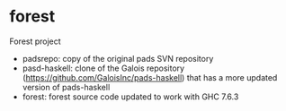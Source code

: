 forest
======

Forest project

* padsrepo: copy of the original pads SVN repository
* pasd-haskell: clone of the Galois repository (https://github.com/GaloisInc/pads-haskell) that has a more updated version of pads-haskell
* forest: forest source code updated to work with GHC 7.6.3
